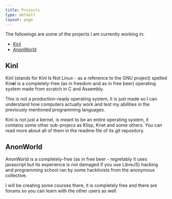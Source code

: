 ```yaml
---
title: Projects
type: default
layout: page
---
```


The followings are some of the projects I am currently working in:

* [Kinl](http://anonworld.eu:9095/cgit/Kinl)
* [AnonWorld](https://anonworld.eu)

## Kinl

Kinl (stands for Kinl Is Not Linux - as a reference to the GNU project) spelled
Kin**e**l is a completely-free (as in freedom and as in free beer) operating
system made from scratch in C and Assembly.

This is not a production-ready operating system, it is just made so I can
understand how computers actually work and test my abilities in the previously
mentioned programming languages.

Kinl is not just a kernel, is meant to be an entire operating system, it
contains some other sub-projecs as Klisp, Knet and some others. You can read
more about all of them in the readme file of its git repository.

## AnonWorld

AnonWorld is a completely-free (as in free beer - regretably it uses javascript
but its experience is not damaged if you use LibreJS) hacking and programming
school ran by some hacktivists from the anonymous collective.

I will be creating some courses there, it is completely free and there are
forums so you can learn with the other users as well.

